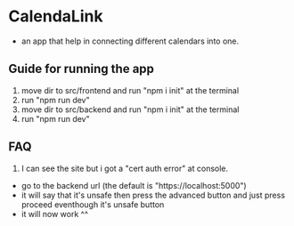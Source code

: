 # CalendaLink

- an app that help in connecting different calendars into one. 

## Guide for running the app

1. move dir to src/frontend and run "npm i init" at the terminal
2. run "npm run dev"
3. move dir to src/backend and run "npm i init" at the terminal
4. run "npm run dev"

## FAQ
1. I can see the site but i got a "cert auth error" at console.

- go to the backend url (the default is "https://localhost:5000")
- it will say that it's unsafe then press the advanced button and just press proceed eventhough it's unsafe button
- it will now work ^^
